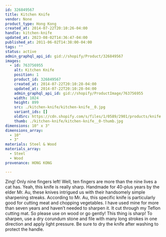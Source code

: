 ```yaml
---
id: 326849567
title: Kitchen Knife
vendor: None
product_type: Hong Kong
created_at: 2014-07-22T20:10:26-04:00
handle: kitchen-knife
updated_at: 2023-08-02T14:36:47-04:00
published_at: 2011-06-02T14:38:00-04:00
tags: ""
status: active
admin_graphql_api_id: gid://shopify/Product/326849567
images:
  - id: 763756955
    alt: Kitchen Knife
    position: 1
    product_id: 326849567
    created_at: 2014-07-22T20:10:28-04:00
    updated_at: 2014-07-22T20:10:28-04:00
    admin_graphql_api_id: gid://shopify/ProductImage/763756955
    width: 1024
    height: 899
    src: ./kitchen-knife/kitchen-knife__0.jpg
    variant_ids: []
    oldSrc: https://cdn.shopify.com/s/files/1/0589/2901/products/knife.jpeg?v=1406074228
    thumb: ./kitchen-knife/kitchen-knife__0-thumb.jpg
dimensions: 10" x 3"
dimensions_array:
  - 10"
  - 3"
materials: Steel & Wood
materials_array:
  - Steel
  - Wood
provenance: HONG KONG

---
```


Zing! Only nine fingers left! Well, ten fingers are more than the nine lives a cat has. Yeah, this knife is really sharp. Handmade for 40-plus years by the elder Mr. Au, these knives intrigued us with their handsomely simple sharpening streaks. According to Mr. Au, this specific knife is particularly good for cutting meat and chopping vegetables. I have used mine for more than seven years and haven’t needed to sharpen it. It cut through my Teflon cutting mat. So please use on wood or go gently! This thing is sharp! To sharpen, use a dry corundum stone and file with many long strokes in one direction and apply light pressure. Be sure to dry the knife after washing to protect the handle.